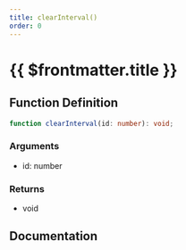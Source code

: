 ```yaml
---
title: clearInterval()
order: 0
---
```


# {{ $frontmatter.title }}

## Function Definition

```ts
function clearInterval(id: number): void;
```

### Arguments

* id: number

### Returns

* void

## Documentation

<!--@include: ./parts/clearInterval.md-->
